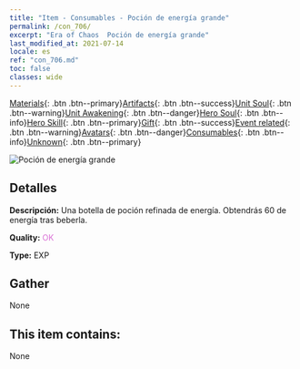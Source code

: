 ```yaml
---
title: "Item - Consumables - Poción de energía grande"
permalink: /con_706/
excerpt: "Era of Chaos  Poción de energía grande"
last_modified_at: 2021-07-14
locale: es
ref: "con_706.md"
toc: false
classes: wide
---
```

 [Materials](/ItemsES/){: .btn .btn--primary}[Artifacts](/ItemsES/Artifacts/){: .btn .btn--success}[Unit Soul](/ItemsES/UnitSoul/){: .btn .btn--warning}[Unit Awakening](/ItemsES/UnitAwakening/){: .btn .btn--danger}[Hero Soul](/ItemsES/HeroSoul/){: .btn .btn--info}[Hero Skill](/ItemsES/HeroSkill/){: .btn .btn--primary}[Gift](/ItemsES/Gift/){: .btn .btn--success}[Event related](/ItemsES/Events/){: .btn .btn--warning}[Avatars](/ItemsES/Avatars/){: .btn .btn--danger}[Consumables](/ItemsES/Consumables/){: .btn .btn--info}[Unknown](/ItemsES/Unknown/){: .btn .btn--primary}

 ![Poción de energía grande](/images/t/i_506.png)

## Detalles
 **Descripción:** Una botella de poción refinada de energía. Obtendrás 60 de energía tras beberla.

 **Quality:** <span style="color: #DA70D6">OK</span>

 **Type:** EXP

## Gather

  None

## This item contains:

  None

